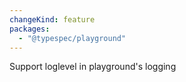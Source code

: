 ```yaml
---
changeKind: feature
packages:
  - "@typespec/playground"
---
```


Support loglevel in playground's logging